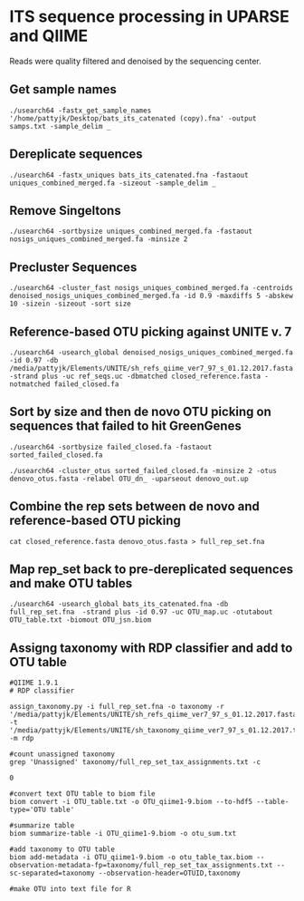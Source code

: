 # ITS sequence processing in UPARSE and QIIME

Reads were quality filtered and denoised by the sequencing center. 

## Get sample names
```
./usearch64 -fastx_get_sample_names '/home/pattyjk/Desktop/bats_its_catenated (copy).fna' -output samps.txt -sample_delim _

```

## Dereplicate sequences
```
./usearch64 -fastx_uniques bats_its_catenated.fna -fastaout uniques_combined_merged.fa -sizeout -sample_delim _
```

## Remove Singeltons
```
./usearch64 -sortbysize uniques_combined_merged.fa -fastaout nosigs_uniques_combined_merged.fa -minsize 2
```

## Precluster Sequences
```
./usearch64 -cluster_fast nosigs_uniques_combined_merged.fa -centroids denoised_nosigs_uniques_combined_merged.fa -id 0.9 -maxdiffs 5 -abskew 10 -sizein -sizeout -sort size
```

## Reference-based OTU picking against UNITE v. 7
```
./usearch64 -usearch_global denoised_nosigs_uniques_combined_merged.fa -id 0.97 -db /media/pattyjk/Elements/UNITE/sh_refs_qiime_ver7_97_s_01.12.2017.fasta  -strand plus -uc ref_seqs.uc -dbmatched closed_reference.fasta -notmatched failed_closed.fa
```

## Sort by size and then de novo OTU picking on sequences that failed to hit GreenGenes
```
./usearch64 -sortbysize failed_closed.fa -fastaout sorted_failed_closed.fa

./usearch64 -cluster_otus sorted_failed_closed.fa -minsize 2 -otus denovo_otus.fasta -relabel OTU_dn_ -uparseout denovo_out.up
```

## Combine the rep sets between de novo and reference-based OTU picking
```
cat closed_reference.fasta denovo_otus.fasta > full_rep_set.fna
```

## Map rep_set back to pre-dereplicated sequences and make OTU tables
```
./usearch64 -usearch_global bats_its_catenated.fna -db full_rep_set.fna  -strand plus -id 0.97 -uc OTU_map.uc -otutabout OTU_table.txt -biomout OTU_jsn.biom
```

## Assigng taxonomy with RDP classifier and add to OTU table
```
#QIIME 1.9.1
# RDP classifier 

assign_taxonomy.py -i full_rep_set.fna -o taxonomy -r '/media/pattyjk/Elements/UNITE/sh_refs_qiime_ver7_97_s_01.12.2017.fasta' -t '/media/pattyjk/Elements/UNITE/sh_taxonomy_qiime_ver7_97_s_01.12.2017.txt' -m rdp

#count unassigned taxonomy
grep 'Unassigned' taxonomy/full_rep_set_tax_assignments.txt -c

0

#convert text OTU table to biom file
biom convert -i OTU_table.txt -o OTU_qiime1-9.biom --to-hdf5 --table-type='OTU table'

#summarize table
biom summarize-table -i OTU_qiime1-9.biom -o otu_sum.txt

#add taxonomy to OTU table
biom add-metadata -i OTU_qiime1-9.biom -o otu_table_tax.biom --observation-metadata-fp=taxonomy/full_rep_set_tax_assignments.txt --sc-separated=taxonomy --observation-header=OTUID,taxonomy

#make OTU into text file for R

```



